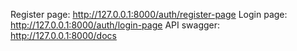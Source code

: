 Register page: http://127.0.0.1:8000/auth/register-page
Login page: http://127.0.0.1:8000/auth/login-page
API swagger: http://127.0.0.1:8000/docs
